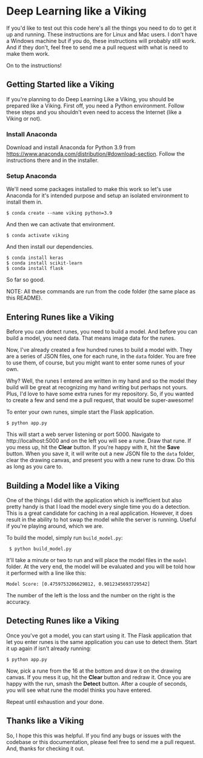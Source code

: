 # Deep Learning like a Viking

If you'd like to test out this code here's all the things you need to do to get
it up and running. These instructions are for Linux and Mac users. I don't have
a Windows machine but if you do, these instructions will probably still work.
And if they don't, feel free to send me a pull request with what is need to
make them work.

On to the instructions!

## Getting Started like a Viking

If you're planning to do Deep Learning Like a Viking, you should be prepared
like a Viking. First off, you need a Python environment. Follow these steps and
you shouldn't even need to access the Internet (like a Viking or not).

### Install Anaconda

Download and install Anaconda for Python 3.9 from
https://www.anaconda.com/distribution/#download-section.
Follow the instructions there and in the installer.

### Setup Anaconda

We'll need some packages installed to make this work so let's use Anaconda for
it's intended purpose and setup an isolated environment to install them in.

    $ conda create --name viking python=3.9

And then we can activate that environment.

    $ conda activate viking

And then install our dependencies.

    $ conda install keras
    $ conda install scikit-learn
    $ conda install flask

So far so good.

NOTE: All these commands are run from the code folder (the same place as this
README).

## Entering Runes like a Viking

Before you can detect runes, you need to build a model. And before you can
build a model, you need data. That means image data for the runes.

Now, I've already created a few hundred runes to build a model with. They are a
series of JSON files, one for each rune, in the `data` folder. You are free to
use them, of course, but you might want to enter some runes of your own.

Why? Well, the runes I entered are written in my hand and so the model they
build will be great at recognizing my hand writing but perhaps not yours. Plus,
I'd love to have some extra runes for my repository. So, if you wanted to
create a few and send me a pull request, that would be super-awesome!

To enter your own runes, simple start the Flask application.

    $ python app.py

This will start a web server listening or port 5000. Navigate to
http://localhost:5000 and on the left you will see a rune. Draw that rune. If
you mess up, hit the **Clear** button. If you're happy with it, hit the
**Save** button. When you save it, it will write out a new JSON file to the
`data` folder, clear the drawing canvas, and present you with a new rune to
draw. Do this as long as you care to.

## Building a Model like a Viking

One of the things I did with the application which is inefficient but also
pretty handy is that I load the model every single time you do a detection.
This is a great candidate for caching in a real application. However, it does
result in the ability to hot swap the model while the server is running. Useful
if you're playing around, which we are.

To build the model, simply run `build_model.py`:

     $ python build_model.py

It'll take a minute or two to run and will place the model files in the `model`
folder. At the very end, the model will be evaluated and you will be told how
it performed with a line like this:

    Model Score: [0.4759753206629812, 0.9012345693729542]

The number of the left is the loss and the number on the right is the accuracy.

## Detecting Runes like a Viking

Once you've got a model, you can start using it. The Flask application that let
you enter runes is the same application you can use to detect them. Start it up
again if isn't already running:

    $ python app.py

Now, pick a rune from the 16 at the bottom and draw it on the drawing canvas.
If you mess it up, hit the **Clear** button and redraw it. Once you are happy
with the run, smash the **Detect** button. After a couple of seconds, you will
see what rune the model thinks you have entered.

Repeat until exhaustion and your done.

## Thanks like a Viking

So, I hope this this was helpful. If you find any bugs or issues with the
codebase or this documentation, please feel free to send me a pull request.
And, thanks for checking it out.
